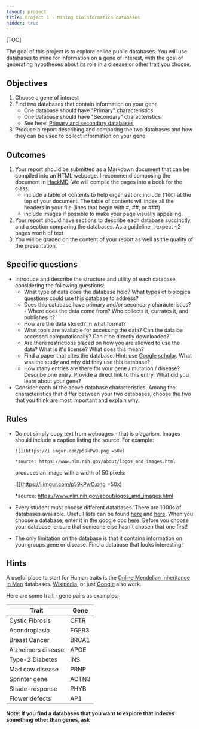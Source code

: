 ```yaml
---
layout: project
title: Project 1 - Mining bioinformatics databases
hidden: true
---
```

[TOC]

The goal of this project is to explore online public databases.
You will use databases to mine for information on a gene of interest, with the goal of generating hypotheses about its role in a disease or other trait you choose.

## Objectives
1. Choose a gene of interest 
2. Find two databases that contain information on your gene
	- One database should have "Primary" characteristics
	- One database should have "Secondary" characteristics
	- See here: [Primary and secondary databases](https://www.ebi.ac.uk/training/online/course/bioinformatics-terrified-2018/primary-and-secondary-databases)
3. Produce a report describing and comparing the two databases and how they can be used to collect information on your gene


## Outcomes
1. Your report should be submitted as a Markdown document that can be compiled into an HTML webpage. I recommend composing the document in [HackMD](https://hackmd.io/). We will compile the pages into a book for the class.
	- include a table of contents to help organization: include `[TOC]` at the top of your document. The table of contents will index all the headers in your file (lines that begin with #, ##, or ###)
	- include images if possible to make your page visually appealing.
2. Your report should have sections to describe each database succinctly, and a section comparing the databases. As a guideline, I expect ~2 pages worth of text
3. You will be graded on the content of your report as well as the quality of the presentation.

## Specific questions

- Introduce and describe the structure and utility of each database, considering the following questions:
	- What type of data does the database hold? What types of biological questions could use this database to address?
	- Does this database have primary and/or secondary characteristics? 	- Where does the data come from? Who collects it, currates it, and publishes it?
	- How are the data stored? In what format?
	- What tools are available for accessing the data? Can the data be accessed computationally? Can it be directly downloaded? 
	- Are there restrictions placed on how you are allowed to use the data? What is it's license? What does this mean?
	- Find a paper that cites the database. Hint: use [Google scholar](https://scholar.google.com/). What was the study and why did they use this database?
	- How many entries are there for your gene / mutation / disease? Describe one entry. Provide a direct link to this entry. What did you learn about your gene?
- Consider each of the above database characteristics. Among the characteristics that differ between your two databases, choose the two that you think are most important and explain why.

## Rules
- Do not simply copy text from webpages - that is plagarism. Images should include a caption listing the source.  For example: 

	```
	![](https://i.imgur.com/p59kPwO.png =50x)
	
    *source: https://www.nlm.nih.gov/about/logos_and_images.html 
    ```

	produces an image with a width of 50 pixels:

	![](https://i.imgur.com/p59kPwO.png =50x)

	*source: https://www.nlm.nih.gov/about/logos_and_images.html
- Every student must choose different databases. There are 1000s of databases available. Usefull lists
can be found [here](https://academic.oup.com/nar/article/45/D1/D1/2770636/The-24th-annual-Nucleic-Acids-Research-database) and [here](https://en.wikipedia.org/wiki/List_of_biological_databases#DNA_Databases). When you choose a database, enter it in the google doc [here](https://docs.google.com/spreadsheets/d/1xXXIRu793bdW8tQHkrdPnp79ikkt6zpC_YpE7ZqZeGg/edit?usp=sharing).
Before you choose your database, ensure that someone else hasn't chosen that one first!
- The only limitation on the database is that it contains information on your groups gene or disease. Find a database
that looks interesting!

## Hints

A useful place to start for Human traits is the [Online Mendelian Inheritance in Man](https://www.omim.org) databases. [Wikipedia](https://www.wikipedia.org/), or just [Google](https://www.google.com) also work.

Here are some trait - gene pairs as examples:

| Trait              | Gene  |
|--------------------|-------|
| Cystic Fibrosis    | CFTR  |
| Acondroplasia      | FGFR3 |
| Breast Cancer      | BRCA1 |
| Alzheimers disease | APOE  |
| Type-2 Diabetes    | INS   |
| Mad cow disease    | PRNP  |
| Sprinter gene      | ACTN3 |
| Shade-response     | PHYB  |
| Flower defects     | AP1   |

**Note: If you find a databases that you want to explore that indexes something other than genes, ask**
